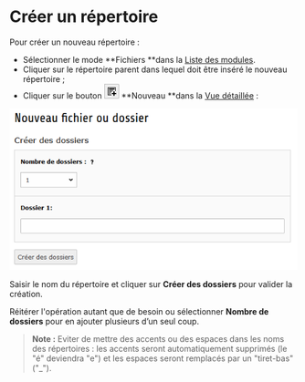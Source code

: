 # Créer un répertoire

Pour créer un nouveau répertoire :

* Sélectionner le mode **Fichiers **dans la [Liste des modules](/présentation-de-typo3/se-reperer-dans-le-backend.md).
* Cliquer sur le répertoire parent dans lequel doit être inséré le nouveau répertoire ;
* Cliquer sur le bouton ![](/assets/btn_add_new.png) **Nouveau **dans la [Vue détaillée](/présentation-de-typo3/se-reperer-dans-le-backend.md) :

![](/assets/add_file_rep.png)

Saisir le nom du répertoire et cliquer sur **Créer des dossiers** pour valider la création.

Réitérer l'opération autant que de besoin ou sélectionner **Nombre de dossiers** pour en ajouter plusieurs d’un seul coup.

> **Note :** Eviter de mettre des accents ou des espaces dans les noms des répertoires : les accents seront automatiquement supprimés \(le "é" deviendra "e"\) et les espaces seront remplacés par un "tiret-bas" \("\_"\).



